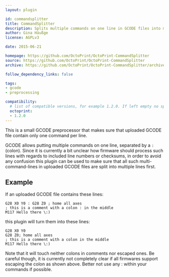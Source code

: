 ```yaml
---
layout: plugin

id: commandsplitter
title: CommandSplitter
description: Splits multiple commands on one line in GCODE files into multiple lines
author: Gina Häußge
license: AGPLv3

date: 2015-06-21

homepage: https://github.com/OctoPrint/OctoPrint-CommandSplitter
source: https://github.com/OctoPrint/OctoPrint-CommandSplitter
archive: https://github.com/OctoPrint/OctoPrint-CommandSplitter/archive/master.zip

follow_dependency_links: false

tags:
- gcode
- preprocessing

compatibility:
  # list of compatible versions, for example 1.2.0. If left empty no specific version requirement will be assumed
  octoprint:
  - 1.2.0
---
```


This is a small GCODE preprocessor that makes sure that uploaded GCODE file contain only one command per line.

GCODE allows putting multiple commands on one line, separated by a <code>:</code> (colon). Since it is currently a bit
unclear how firmware should process such lines with regards to included line numbers or checksums, in order to
avoid any confusion this plugin can be used to make sure that all such multi-command-lines in uploaded GCODE files
are split into multiple lines first.

## Example

If an uploaded GCODE file contains these lines:

    G28 X0 Y0 : G28 Z0 ; home all axes
    ; this is a comment with a colon : in the middle
    M117 Hello there \:)

this plugin will turn them into these lines:

    G28 X0 Y0
    G28 Z0; home all axes
    ; this is a comment with a colon in the middle
    M117 Hello there \:)

Note that it will touch neither colons in comments nor escaped ones. Be careful though, it is currently not completely
clear if all firmwares support escaping the colon as shown above. Better not use any : within your commands if possible.
